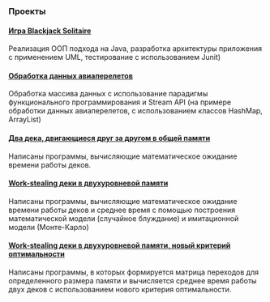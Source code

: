 ### Проекты ###
####  [Игра Blackjack Solitaire ](https://github.com/alazutina/BJS) ####
Реализация ООП подхода на Java, разработка архитектуры приложения с применением UML, тестирование с использованием Junit)

#### [Обработка данных авиаперелетов](https://github.com/alazutina/dswa) ####
Обработка массива данных с использование парадигмы функционального программирования и Stream API (на примере обработки данных авиаперелетов, с использованием классов HashMap, ArrayList)

#### [Два дека, двигающиеся друг за другом в общей памяти](https://github.com/alazutina/Module-01) ####
Написаны программы, вычисляющие математическое ожидание времени работы деков.

#### [Work-stealing деки в двухуровневой памяти](https://github.com/alazutina/Module-02) ####
Написаны программы, вычисляющие математическое ожидание времени работы деков и среднее время с помощью построения математической модели (случайное блуждание) и имитационной модели (Монте-Карло)

#### [Work-stealing деки в двухуровневой памяти, новый критерий оптимальности](https://github.com/alazutina/Module-03) ####
Написаны программы, в которых формируется матрица переходов для определенного размера памяти и вычисляется среднее время работы двух деков с использованием нового критерия оптимальности.
